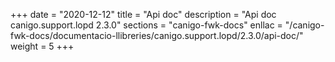 +++
date        = "2020-12-12"
title       = "Api doc"
description = "Api doc canigo.support.lopd 2.3.0"
sections    = "canigo-fwk-docs"
enllac		= "/canigo-fwk-docs/documentacio-llibreries/canigo.support.lopd/2.3.0/api-doc/"
weight		= 5
+++
